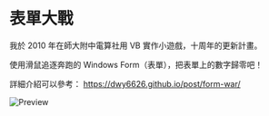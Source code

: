 # 表單大戰

我於 2010 年在師大附中電算社用 VB 實作小遊戲，十周年的更新計畫。

使用滑鼠追逐奔跑的 Windows Form（表單），把表單上的數字歸零吧！

詳細介紹可以參考： https://dwy6626.github.io/post/form-war/

![Preview](/Image/preview.gif)
